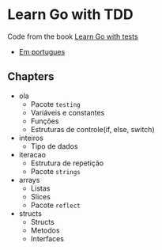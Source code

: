 # Learn Go with TDD

Code from the book [Learn Go with tests](https://quii.gitbook.io/learn-go-with-tests/)

* [Em portugues](https://larien.gitbook.io/aprenda-go-com-testes/)

## Chapters

* ola
    * Pacote `testing`
    * Variáveis e constantes
    * Funções
    * Estruturas de controle(if, else, switch)
* inteiros
    * Tipo de dados
* iteracao
    * Estrutura de repetição
    * Pacote `strings`
* arrays
    * Listas
    * Slices
    * Pacote `reflect`
* structs
    * Structs
    * Metodos
    * Interfaces
